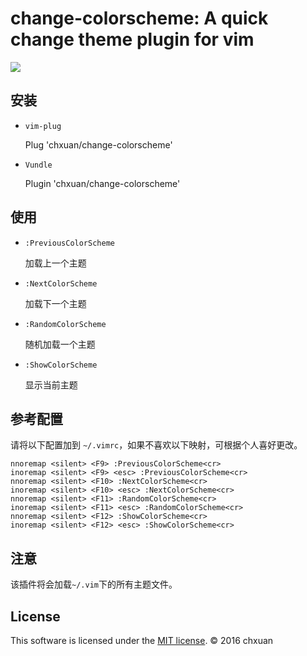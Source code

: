change-colorscheme: A quick change theme plugin for vim
===============================================

![][1]

## 安装
    
- `vim-plug`

    Plug 'chxuan/change-colorscheme'

- `Vundle`

    Plugin 'chxuan/change-colorscheme'

## 使用

- `:PreviousColorScheme`

    加载上一个主题

- `:NextColorScheme`

    加载下一个主题

- `:RandomColorScheme`
    
    随机加载一个主题

- `:ShowColorScheme`

    显示当前主题

## 参考配置

请将以下配置加到 `~/.vimrc`，如果不喜欢以下映射，可根据个人喜好更改。

    nnoremap <silent> <F9> :PreviousColorScheme<cr>
    inoremap <silent> <F9> <esc> :PreviousColorScheme<cr>
    nnoremap <silent> <F10> :NextColorScheme<cr>
    inoremap <silent> <F10> <esc> :NextColorScheme<cr>
    nnoremap <silent> <F11> :RandomColorScheme<cr>
    inoremap <silent> <F11> <esc> :RandomColorScheme<cr>
    nnoremap <silent> <F12> :ShowColorScheme<cr>
    inoremap <silent> <F12> <esc> :ShowColorScheme<cr>

## 注意

该插件将会加载`~/.vim`下的所有主题文件。


## License

This software is licensed under the [MIT license][2]. © 2016 chxuan

  [1]: https://github.com/chxuan/change-colorscheme/blob/master/screenshots/change-colorscheme.gif
  [2]: https://github.com/chxuan/change-colorscheme/blob/master/LICENSE

